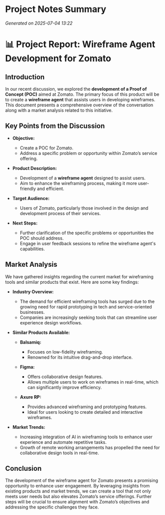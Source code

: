 # Project Notes Summary

*Generated on 2025-07-04 13:22*

# 📊 Project Report: Wireframe Agent Development for Zomato

## **Introduction**
In our recent discussion, we explored the **development of a Proof of Concept (POC)** aimed at Zomato. The primary focus of this product will be to create a **wireframe agent** that assists users in developing wireframes. This document presents a comprehensive overview of the conversation along with a market analysis related to this initiative.

## **Key Points from the Discussion**
- **Objective:** 
  - Create a POC for Zomato.
  - Address a specific problem or opportunity within Zomato’s service offering.

- **Product Description:**
  - Development of a **wireframe agent** designed to assist users.
  - Aim to enhance the wireframing process, making it more user-friendly and efficient.

- **Target Audience:**
  - Users of Zomato, particularly those involved in the design and development process of their services.

- **Next Steps:**
  - Further clarification of the specific problems or opportunities the POC should address.
  - Engage in user feedback sessions to refine the wireframe agent's capabilities.

## **Market Analysis**
We have gathered insights regarding the current market for wireframing tools and similar products that exist. Here are some key findings:

- **Industry Overview:**
  - The demand for efficient wireframing tools has surged due to the growing need for rapid prototyping in tech and service-oriented businesses.
  - Companies are increasingly seeking tools that can streamline user experience design workflows.

- **Similar Products Available:**
  - **Balsamiq:** 
    - Focuses on low-fidelity wireframing.
    - Renowned for its intuitive drag-and-drop interface.
  
  - **Figma:**
    - Offers collaborative design features.
    - Allows multiple users to work on wireframes in real-time, which can significantly improve efficiency.
  
  - **Axure RP:**
    - Provides advanced wireframing and prototyping features.
    - Ideal for users looking to create detailed and interactive wireframes.
  
- **Market Trends:**
  - Increasing integration of AI in wireframing tools to enhance user experience and automate repetitive tasks.
  - Growth of remote working arrangements has propelled the need for collaborative design tools in real-time.

## **Conclusion**
The development of the wireframe agent for Zomato presents a promising opportunity to enhance user engagement. By leveraging insights from existing products and market trends, we can create a tool that not only meets user needs but also elevates Zomato’s service offerings. Further steps will be crucial to ensure alignment with Zomato’s objectives and addressing the specific challenges they face.